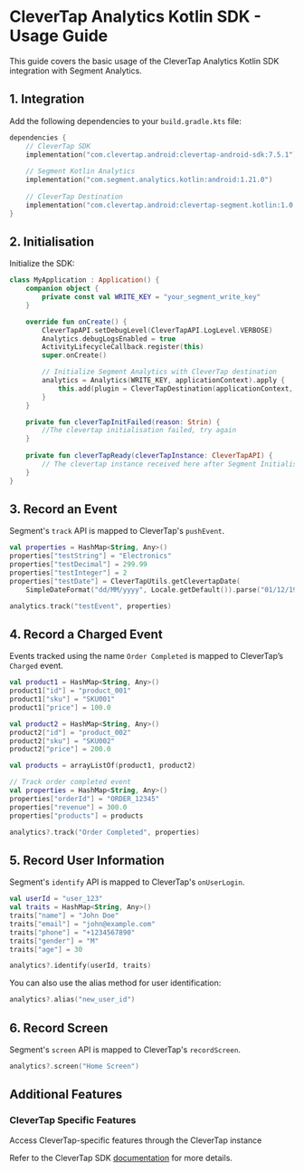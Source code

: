 # CleverTap Analytics Kotlin SDK - Usage Guide

This guide covers the basic usage of the CleverTap Analytics Kotlin SDK integration with Segment Analytics.

## 1. Integration

Add the following dependencies to your `build.gradle.kts` file:

```kotlin
dependencies {
    // CleverTap SDK
    implementation("com.clevertap.android:clevertap-android-sdk:7.5.1")
    
    // Segment Kotlin Analytics
    implementation("com.segment.analytics.kotlin:android:1.21.0")
    
    // CleverTap Destination 
    implementation("com.clevertap.android:clevertap-segment.kotlin:1.0.0")
}
```

## 2. Initialisation

Initialize the SDK:

```kotlin
class MyApplication : Application() {
    companion object {
        private const val WRITE_KEY = "your_segment_write_key"
    }

    override fun onCreate() {
        CleverTapAPI.setDebugLevel(CleverTapAPI.LogLevel.VERBOSE)
        Analytics.debugLogsEnabled = true
        ActivityLifecycleCallback.register(this)
        super.onCreate()

        // Initialize Segment Analytics with CleverTap destination
        analytics = Analytics(WRITE_KEY, applicationContext).apply {
            this.add(plugin = CleverTapDestination(applicationContext, ::cleverTapReady, ::cleverTapInitFailed))
        }
    }

    private fun cleverTapInitFailed(reason: Strin) {
        //The clevertap initialisation failed, try again
    }
    
    private fun cleverTapReady(cleverTapInstance: CleverTapAPI) {
        // The clevertap instance received here after Segment Initialisation can be accessed to use other clevertap features such as AppInbox, NativeDisplay etc.
    }
}
```

## 3. Record an Event
Segment's `track` API is mapped to CleverTap's `pushEvent`.

```kotlin
val properties = HashMap<String, Any>()
properties["testString"] = "Electronics"
properties["testDecimal"] = 299.99
properties["testInteger"] = 2
properties["testDate"] = CleverTapUtils.getClevertapDate(
    SimpleDateFormat("dd/MM/yyyy", Locale.getDefault()).parse("01/12/1991") ?: Date())

analytics.track("testEvent", properties)
```

## 4. Record a Charged Event
Events tracked using the name `Order Completed` is mapped to CleverTap’s `Charged` event.

```kotlin
val product1 = HashMap<String, Any>()
product1["id"] = "product_001"
product1["sku"] = "SKU001"
product1["price"] = 100.0

val product2 = HashMap<String, Any>()
product2["id"] = "product_002"
product2["sku"] = "SKU002"  
product2["price"] = 200.0

val products = arrayListOf(product1, product2)

// Track order completed event
val properties = HashMap<String, Any>()
properties["orderId"] = "ORDER_12345"
properties["revenue"] = 300.0
properties["products"] = products

analytics?.track("Order Completed", properties)
```

## 5. Record User Information
Segment's `identify` API is mapped to CleverTap's `onUserLogin`.

```kotlin
val userId = "user_123"
val traits = HashMap<String, Any>()
traits["name"] = "John Doe"
traits["email"] = "john@example.com"
traits["phone"] = "+1234567890"
traits["gender"] = "M"
traits["age"] = 30

analytics?.identify(userId, traits)
```

You can also use the alias method for user identification:

```kotlin
analytics?.alias("new_user_id")
```

## 6. Record Screen
Segment's `screen` API is mapped to CleverTap's `recordScreen`.

```kotlin
analytics?.screen("Home Screen")
```

## Additional Features

### CleverTap Specific Features
Access CleverTap-specific features through the CleverTap instance

Refer to the CleverTap SDK [documentation](https://developer.clevertap.com/docs/android) for more details.

